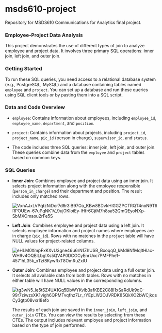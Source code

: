 # msds610-project
Repository for MSDS610 Communications for Analytics final project.


### Employee-Project Data Analysis

This project demonstrates the use of different types of join to analyze employee and project data. It involves three primary SQL operations: inner join, left join, and outer join. 


### Getting Started

To run these SQL queries, you need access to a relational database system (e.g., PostgreSQL, MySQL) and a database containing tables named `employee` and `project`. You can set up a database and run these queries using SQL client tools or by pasting them into a SQL script.

### Data and Code Overview

- `employee`: Contains information about employees, including `employee_id`, `employee_name`, `department`, and `position`.

- `project`: Contains information about projects, including `project_id`, `project_name`, `pic_id` (person in charge), `supervisor_id`, and `status`.

- The code includes three SQL queries: inner join, left join, and outer join. These queries combine data from the `employee` and `project` tables based on common keys.
  

### SQL Queries

- **Inner Join**: Combines employee and project data using an inner join. It selects project information along with the employee responsible (`person_in_charge`) and their department and position. The result includes only matched rows.
  
  ![VxnAJxLVPqtzNiDcr7d9r3iB97Oa_KBw8BDvkHlGGZPCTRQT4noN9T6RPOUEw-67uPqNK1V_9ujOKIoiEy-lHfr6CjtM7h8sa52QmQEyoNXp-SbMXOmaou2rFe5S](https://github.com/rishimo/msds610-project/assets/138905247/72d9d1be-5148-442e-b3e9-db8334890bf6)


- **Left Join**: Combines employee and project data using a left join. It selects employee information and project names where employees are in charge (`pic_id`). Rows with no matches in the `project` table will have NULL values for project-related columns.
  
  ![eHLM0XmpFxKXvU3gne46u6rN1ZhUSB_BxoqqQ_kMd9NfMqltHIac-WH6v4OQBlLbglXs5QV4P0DCOCyEnrUxc7PMFPhe1-4571hL35k_xTzt8KywRxT8OmRuZxIU](https://github.com/rishimo/msds610-project/assets/138905247/d45ff724-4de6-4406-a551-8e9d4f1b2c3e)


- **Outer Join**: Combines employee and project data using a full outer join. It selects all available data from both tables. Rows with no matches in either table will have NULL values in the corresponding columns.
  
  ![tg3wN5_le5t6Z4UA1Gq5DbWYKvlb3afKBE2C88I1xSaRdUk9qC-99r7ziwzsXK1vigh6QPMTvqfhz7Lr_rYEpLW2OJVRDK85QkXO2bWCjkqsCy3gtp08vxrI8efo](https://github.com/rishimo/msds610-project/assets/138905247/e041bc0c-79e9-4a5f-8537-63e3db82abbf)


  The results of each join are saved in the `inner_join`, `left_join`, and `outer_join` CTEs. You can view the results by selecting from these CTEs. The output includes relevant employee and project information based on the type of join performed.





